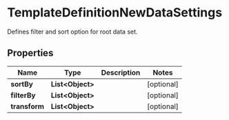 

# TemplateDefinitionNewDataSettings

Defines filter and sort option for root data set.

## Properties

| Name | Type | Description | Notes |
|------------ | ------------- | ------------- | -------------|
|**sortBy** | **List&lt;Object&gt;** |  |  [optional] |
|**filterBy** | **List&lt;Object&gt;** |  |  [optional] |
|**transform** | **List&lt;Object&gt;** |  |  [optional] |



